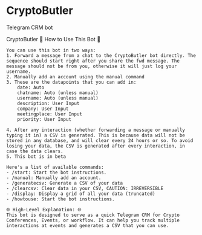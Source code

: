 # CryptoButler
Telegram CRM bot

CryptoButler
🤖 How to Use This Bot 🤖

    You can use this bot in two ways:
    1. Forward a message from a chat to the CryptoButler bot directly. The sequence should start right after you share the fwd message. The message should not be from you, otherwise it will just log your username.
    2. Manually add an account using the manual command
    3. These are the datapoints that you can add in:
        date: Auto
        chatname: Auto (unless manual)
        username: Auto (unless manual)
        description: User Input
        company: User Input
        meetingplace: User Input 
        priority: User Input

    4. After any interaction (whether forwarding a message or manually typing it in) a CSV is generated. This is because data will not be stored in any database, and will clear every 24 hours or so. To avoid losing your data, the CSV is generated after every interaction, in case the data clears. 
    5. This bot is in beta

    Here's a list of available commands:
    - /start: Start the bot instructions.
    - /manual: Manually add an account.
    - /generatecsv: Generate a CSV of your data
    - /clearcsv: Clear data in your CSV, CAUTION: IRREVERSIBLE
    - /display: Display a grid of all your data (truncated)
    - /howtouse: Start the bot instructions.

    🌐 High-Level Explanation: 🌐
    This bot is designed to serve as a quick Telegram CRM for Crypto Conferences, Events, or workflow. It can help you track multiple interactions at events and generates a CSV that you can use.
